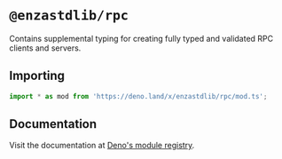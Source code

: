 # `@enzastdlib/rpc`

Contains supplemental typing for creating fully typed and validated RPC clients and servers.

## Importing

```typescript
import * as mod from 'https://deno.land/x/enzastdlib/rpc/mod.ts';
```

## Documentation

Visit the documentation at [Deno's module registry](https://deno.land/x/enzastdlib/rpc/mod.ts?doc).
